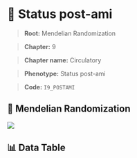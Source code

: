 # 🧪 Status post-ami

> **Root:** Mendelian Randomization

> **Chapter:** 9  

> **Chapter name:** Circulatory

> **Phenotype:** Status post-ami  

> **Code:** `I9_POSTAMI`

## 🧬 Mendelian Randomization  

<img src="/MR/Figures/Forward/I9_POSTAMI.png"/>

## 📊 Data Table

<CsvTableMRF src="/MR/Data/Forward/I9_POSTAMI.csv"/>
